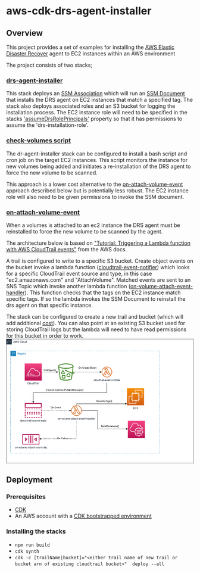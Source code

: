 # aws-cdk-drs-agent-installer

## Overview

This project provides a set of examples for installing the [AWS Elastic Disaster Recover](https://aws.amazon.com/disaster-recovery/) agent to EC2 instances within an AWS environment

The project consists of two stacks;

### [drs-agent-installer](./lib/infrastructure/stacks/DrsAgentInstallerStack.ts)
This stack deploys an [SSM Association](./lib/infrastructure/stacks/DrsAgentInstallerStack.ts#L120) which will run an [SSM Document](./lib/infrastructure/stacks/DrsAgentInstallerStack.ts#L99) that installs the DRS agent on EC2 instances that match a specified tag. 
The stack also deploys associated roles and an S3 bucket for logging the installation process. 
The EC2 instance role will need to be specified in the stacks ['assumeDrsRolePrincipals'](./bin/app.ts#L32) property so that it has permissions to assume the 'drs-installation-role'.

### [check-volumes script](./lib/infrastructure/stacks/DrsAgentInstallerStack.ts#L62)
The dr-agent-installer stack can be configured to install a bash script and cron job on the target EC2 instances. 
This script monitors the instance for new volumes being added and initiates a re-installation of the DRS agent to force the new volume to be scanned.  

This approach is a lower cost alternative to the [on-attach-volume-event](#on-attach-volume-event) approach described below but is potentially less robust. The EC2 instance role will also need to be given permissions to invoke the SSM document.

### [on-attach-volume-event](./lib/infrastructure/stacks/OnVolumeAttachEventStack.ts)
When a volumes is attached to an ec2 instance the DRS agent must be reinstalled to force the new volume to be scanned by the agent.

The architecture below is based on ["Tutorial: Triggering a Lambda function with AWS CloudTrail events"](https://docs.aws.amazon.com/lambda/latest/dg/with-cloudtrail-example.html) from the AWS docs.

A trail is configured to write to a specific S3 bucket. 
Create object events on the bucket invoke a lambda function ([cloudtrail-event-notifier](./lib/runtime/cloudtrail-event-notifier.ts)) which looks for a specific CloudTrail event source and type, 
in this case "ec2.amazonaws.com" and "AttachVolume". Matched events are sent to an SNS Topic which invoke another lambda function ([on-volume-attach-event-handler](./lib/runtime/on-volume-attach-event.ts)). 
This function checks that the tags on the EC2 instance match specific tags. If so the lambda invokes the SSM Document to reinstall the drs agent on that specific instance.

The stack can be configured to create a new trail and bucket (which will add additional [cost](https://aws.amazon.com/cloudtrail/pricing/#Pricing)). You can also point at an existing S3 bucket used for storing CloudTrail logs but the lambda will need to have read permissions for this bucket in order to work.
![on-attach-volume-event architecture diagram](./images/OnAttachVolumeEvent.drawio.png)

## Deployment

### Prerequisites
* [CDK](https://docs.aws.amazon.com/cdk/v2/guide/getting_started.html#getting_started_install)
* An AWS account with a [CDK bootstrapped environment](https://docs.aws.amazon.com/cdk/v2/guide/getting_started.html#getting_started_bootstrap) 

### Installing the stacks
* `npm run build`
* `cdk synth`
* `cdk -c [trailName|bucket]="<either trail name of new trail or bucket arn of existing cloudtrail bucket>"  deploy --all`


